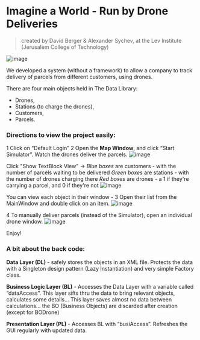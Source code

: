 # Imagine a World - Run by Drone Deliveries
>created by David Berger & Alexander Sychev, at the Lev Institute (Jerusalem College of Technology)

![image](https://user-images.githubusercontent.com/91850832/151113497-51e38999-ec63-45c5-bc7f-823057499d80.png)

We developed a system (without a framework) to allow a company to track delivery of parcels from different customers, using drones.

There are four main objects held in The Data Library: 
- Drones, 
- Stations (to charge the drones), 
- Customers, 
- Parcels. 

### Directions to view the project easily:

1 Click on “Default Login”
2 Open the **Map Window**, and click “Start Simulator”. Watch the drones deliver the parcels. 
![image](https://user-images.githubusercontent.com/91850832/151113568-cfdd7a80-e7e7-478e-9602-8b1a66fa6a8d.png)

Click "Show TextBlock View" -> 
_Blue boxes_ are customers - with the number of parcels waiting to be delivered 
_Green boxes_ are stations - with the number of drones charging there
_Red boxes_ are drones - a 1 if they're carrying a parcel, and 0 if they're not
![image](https://user-images.githubusercontent.com/91850832/151113656-d721aa1e-05b6-4902-bcab-2da433aca861.png)

You can view each object in their window - 3 Open their list from the MainWindow and double click on an item. 
![image](https://user-images.githubusercontent.com/91850832/151113962-6608fe12-070f-496e-a9a3-312adaeace10.png)

4 To manually deliver parcels (instead of the Simulator), open an individual drone window. 
![image](https://user-images.githubusercontent.com/91850832/151115429-3ec90b42-6c59-4bdf-ba48-750a9b34c5db.png)

Enjoy!



### A bit about the back code:

**Data Layer (DL)**  - safely stores the objects in an XML file. Protects the data with a Singleton design pattern (Lazy Instantiation) and very simple Factory class.

**Business Logic Layer (BL)** - Accesses the Data Layer with a variable called “dataAccess”. 
This layer sifts thru the data to bring relevant objects, calculates some details...
This layer saves almost no data between calculations... the BO (Business Objects) are discarded after creation (except for BODrone) 

**Presentation Layer (PL)** - 
Accesses BL with “busiAccess”.
Refreshes the GUI regularly with updated data.


